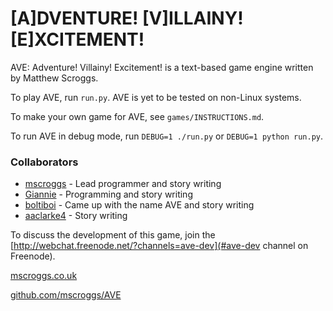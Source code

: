 # [A]DVENTURE! [V]ILLAINY! [E]XCITEMENT!

AVE: Adventure! Villainy! Excitement! is a text-based game engine
written by Matthew Scroggs.

To play AVE, run `run.py`. AVE is yet to be tested on non-Linux
systems.

To make your own game for AVE, see `games/INSTRUCTIONS.md`.

To run AVE in debug mode, run `DEBUG=1 ./run.py` or `DEBUG=1 python run.py`.

### Collaborators
- [mscroggs](http://github.com/mscroggs) - Lead programmer and story writing
- [Giannie](http://github.com/Giannie) - Programming and story writing
- [boltiboi](http://github.com/boltiboi) - Came up with the name AVE and story writing
- [aaclarke4](http://github.com/aaclarke4) - Story writing

To discuss the development of this game, join the
[http://webchat.freenode.net/?channels=ave-dev](#ave-dev channel on Freenode).

[mscroggs.co.uk](http://mscroggs.co.uk)

[github.com/mscroggs/AVE](http://github.com/mscroggs/AVE)
